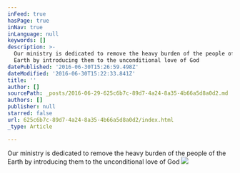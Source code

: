 ```yaml
---
inFeed: true
hasPage: true
inNav: true
inLanguage: null
keywords: []
description: >-
  Our ministry is dedicated to remove the heavy burden of the people of the
  Earth by introducing them to the unconditional love of God 
datePublished: '2016-06-30T15:26:59.498Z'
dateModified: '2016-06-30T15:22:33.841Z'
title: ''
author: []
sourcePath: _posts/2016-06-29-625c6b7c-89d7-4a24-8a35-4b66a5d8a0d2.md
authors: []
publisher: null
starred: false
url: 625c6b7c-89d7-4a24-8a35-4b66a5d8a0d2/index.html
_type: Article

---
```

Our ministry is dedicated to remove the heavy burden of the people of the Earth by introducing them to the unconditional love of God
![](https://the-grid-user-content.s3-us-west-2.amazonaws.com/b7776cdc-8fc1-485f-8c5a-07b10830309e.jpg)